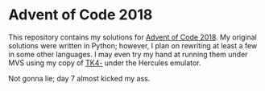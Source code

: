 Advent of Code 2018
===================

This repository contains my solutions for [Advent of Code 2018]. My original
solutions were written in Python; however, I plan on rewriting at least a
few in some other languages. I may even try my hand at running them under
MVS using my copy of [TK4-] under the Hercules emulator.

Not gonna lie; day 7 almost kicked my ass.

[Advent of Code 2018]: https://adventofcode.com/
[TK4-]: http://wotho.ethz.ch/tk4-/

